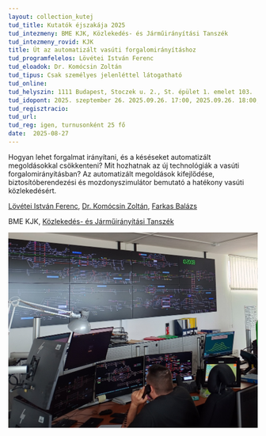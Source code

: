 ```yaml
---
layout: collection_kutej
tud_title: Kutatók éjszakája 2025
tud_intezmeny: BME KJK, Közlekedés- és Járműirányítási Tanszék
tud_intezmeny_rovid: KJK
title: Út az automatizált vasúti forgalomirányításhoz
tud_programfelelos: Lövétei István Ferenc
tud_eloadok: Dr. Komócsin Zoltán
tud_tipus: Csak személyes jelenléttel látogatható
tud_online: 
tud_helyszin: 1111 Budapest, Stoczek u. 2., St. épület 1. emelet 103.
tud_idopont: 2025. szeptember 26. 2025.09.26. 17:00, 2025.09.26. 18:00, 2025.09.26. 19:00, 2025.09.26. 20:00
tud_regisztracio: 
tud_url: 
tud_reg: igen, turnusonként 25 fő
date:  2025-08-27
---
```


Hogyan lehet forgalmat irányítani, és a késéseket automatizált megoldásokkal csökkenteni? Mit hozhatnak az új technológiák a vasúti forgalomirányításban? 
Az automatizált megoldások kifejlődése, biztosítóberendezési és mozdonyszimulátor bemutató a hatékony vasúti közlekedésért.

[Lövétei István Ferenc](https://tudprog.bme.hu/kutatok_ejszakaja/profilok/lovetei_istvan_ferenc), [Dr. Komócsin Zoltán](https://tudprog.bme.hu/kutatok_ejszakaja/profilok/komocsin_zoltan), [Farkas Balázs](https://tudprog.bme.hu/kutatok_ejszakaja/profilok/farkas_balazs)

BME KJK, [Közlekedés- és Járműirányítási Tanszék](https://kjit.bme.hu/index.php/hu/)

![Út az automatizált vasúti forgalomirányításhoz](../2025/images/ut-az-automatizalt-vasuti-forgalomiranyitashoz.jpg)
